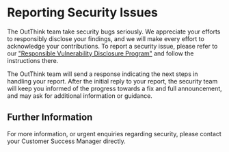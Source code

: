 # Reporting Security Issues

The OutThink team take security bugs seriously. We appreciate your efforts to responsibly disclose your findings, and we will make every effort to acknowledge your contributions.
To report a security issue, please refer to our ["Responsible Vulnerability Disclosure Program"](https://outthink.io/resource-center/trust-security/responsible-vulnerability-disclosure/) and follow the instructions there.

The OutThink team will send a response indicating the next steps in handling your report. After the initial reply to your report, the security team will keep you informed of the progress towards a fix and full announcement, and may ask for additional information or guidance.

## Further Information

For more information, or urgent enquiries regarding security, please contact your Customer Success Manager directly.
